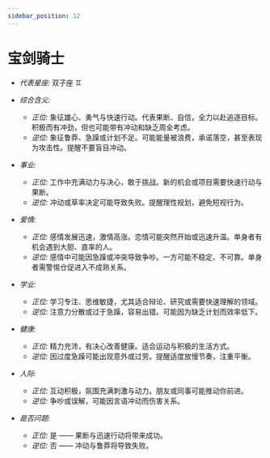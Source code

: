 ```yaml
---
sidebar_position: 12
---
```


# 宝剑骑士

- *代表星座:* 双子座 ♊️
- *综合含义:* 
  - *正位:* 象征雄心、勇气与快速行动。代表果断、自信，全力以赴追逐目标。积极而有冲劲，但也可能带有冲动和缺乏周全考虑。
  - *逆位:* 象征鲁莽、急躁或计划不足。可能能量被浪费，承诺落空，甚至表现为攻击性。提醒不要盲目冲动。
    
- *事业:* 
  - *正位:* 工作中充满动力与决心，敢于挑战。新的机会或项目需要快速行动与果断。
  - *逆位:* 冲动或草率决定可能导致失败。提醒理性规划，避免短视行为。
    
- *爱情:* 
  - *正位:* 感情发展迅速，激情高涨。恋情可能突然开始或迅速升温。单身者有机会遇到大胆、直率的人。
  - *逆位:* 感情中可能因急躁或冲突导致争吵。一方可能不稳定、不可靠。单身者需警惕仓促进入不成熟关系。
    
- *学业:* 
  - *正位:* 学习专注、思维敏捷，尤其适合辩论、研究或需要快速理解的领域。
  - *逆位:* 注意力分散或过于急躁，容易出错。可能因为缺乏计划而效率低下。
    
- *健康:* 
  - *正位:* 精力充沛，有决心改善健康。适合运动与积极的生活方式。
  - *逆位:* 因过度急躁可能出现意外或过劳。提醒适度放慢节奏，注重平衡。
    
- *人际:* 
  - *正位:* 互动积极，氛围充满刺激与动力。朋友或同事可能推动你前进。
  - *逆位:* 争吵或误解，可能因言语冲动而伤害关系。

    
- *是否问题:* 
  - *正位:* 是 —— 果断与迅速行动将带来成功。
  - *逆位:* 否 —— 冲动与鲁莽将导致失败。
